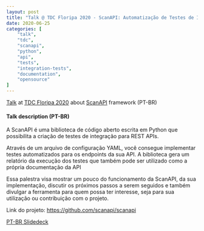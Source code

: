 ```yaml
---
layout: post
title: "Talk @ TDC Floripa 2020 - ScanAPI: Automatização de Testes de Integração para a sua API"
date: 2020-06-25
categories: [
    "talk",
    "tdc",
    "scanapi",
    "python",
    "api",
    "tests",
    "integration-tests",
    "documentation",
    "opensource"
]
---
```


[Talk](https://thedevconf.com/tdc/2020/floripaonline/trilha-python) at [TDC Floripa 2020](https://thedevconf.com/tdc/2020/floripaonline/trilhas) about [ScanAPI](https://github.com/scanapi/scanapi) framework (PT-BR)

#### Talk description (PT-BR)

A ScanAPI é uma biblioteca de código aberto escrita em Python que possibilita a criação de testes de integração para REST APIs.

Através de um arquivo de configuração YAML, você consegue implementar testes automatizados para os endpoints da sua API. A biblioteca gera um relatório da execução dos testes que também pode ser utilizado como a própria documentação da API

Essa palestra visa mostrar um pouco do funcionamento da ScanAPI, da sua implementação, discutir os próximos passos a serem seguidos e também divulgar a ferramenta para quem possa ter interesse, seja para sua utilização ou contribuição com o projeto.

Link do projeto: https://github.com/scanapi/scanapi

[PT-BR Slidedeck](https://speakerdeck.com/cmaiacd/tdc-floripa-2020-scanapi-automatizacao-de-testes-de-integracao-para-a-sua-api)
